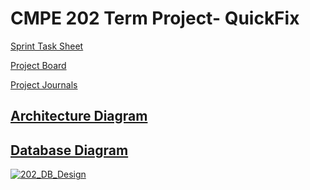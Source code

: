 <h1>CMPE 202 Term Project- QuickFix</h1>
  
  <a href="https://docs.google.com/spreadsheets/d/1ehodJ3LeOilQh3EAWFqhbLZ-ZhgASGO3cht5g2PTB8U/edit?usp=sharing">Sprint Task Sheet
  
<a href="https://github.com/gopinathsjsu/team-project-quickfix/projects/1"> Project Board
  
  <a href="https://drive.google.com/drive/folders/1Kf5l-7zXmQqLflA1_MV4mDfEu7cSY5IK?usp=sharing"> Project Journals
  
  <h2> Architecture Diagram </h2>
  
  <h2> Database Diagram </h2>
  
![202_DB_Design](https://user-images.githubusercontent.com/38569308/162551993-ff2ee9c3-0659-4f00-b148-e3ce32d38d81.png)

  
